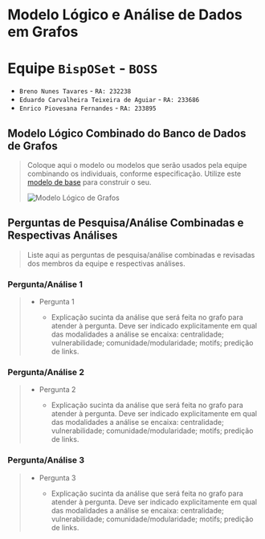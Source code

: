 # Modelo Lógico e Análise de Dados em Grafos

# Equipe `BispOSet` - `BOSS`
* `Breno Nunes Tavares` - `RA: 232238`
* `Eduardo Carvalheira Teixeira de Aguiar` - `RA: 233686`
* `Enrico Piovesana Fernandes` - `RA: 233895`

## Modelo Lógico Combinado do Banco de Dados de Grafos
> Coloque aqui o modelo ou modelos que serão usados pela equipe combinando os individuais, conforme especificação.
> Utilize este [modelo de base](https://docs.google.com/presentation/d/10RN7bDKUka_Ro2_41WyEE76Wxm4AioiJOrsh6BRY3Kk/edit?usp=sharing) para construir o seu.
>
> ![Modelo Lógico de Grafos](../modelo-relacional.png)

## Perguntas de Pesquisa/Análise Combinadas e Respectivas Análises

> Liste aqui as perguntas de pesquisa/análise combinadas e revisadas dos membros da equipe e respectivas análises.
>
### Pergunta/Análise 1
> * Pergunta 1
>   
>   * Explicação sucinta da análise que será feita no grafo para atender à pergunta. Deve ser indicado explicitamente em qual das modalidades a análise se encaixa: centralidade; vulnerabilidade; comunidade/modularidade; motifs; predição de links.

### Pergunta/Análise 2
> * Pergunta 2
>   
>   * Explicação sucinta da análise que será feita no grafo para atender à pergunta. Deve ser indicado explicitamente em qual das modalidades a análise se encaixa: centralidade; vulnerabilidade; comunidade/modularidade; motifs; predição de links.

### Pergunta/Análise 3
> * Pergunta 3
>   
>   * Explicação sucinta da análise que será feita no grafo para atender à pergunta. Deve ser indicado explicitamente em qual das modalidades a análise se encaixa: centralidade; vulnerabilidade; comunidade/modularidade; motifs; predição de links.
